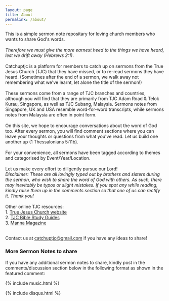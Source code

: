 ```yaml
---
layout: page
title: About
permalink: /about/
---
```


<r>This is a simple sermon note repositary for loving church members who wants to share God's words.
<br>
<br><i>Therefore we must give the more earnest heed to the things we have heard, lest we drift away (Hebrews 2:1)</i>.
<br>
<br>Catchuptjc is a platform for members to catch up on sermons from the True Jesus Church (TJC) that they have missed, or to re-read sermons they have heard. (Sometimes after the end of a sermon, we walk away not remembering what we've learnt, let alone the title of the sermon!)
<br>
<br>These sermons come from a range of TJC branches and countries, although you will find that they are primarily from TJC Adam Road & Telok Kurau, Singapore, as well as TJC Subang, Malaysia. Sermons notes from Singapore, UK and USA resemble word-for-word transcripts, while sermons notes from Malaysia are often in point form.
<br>
<br>On this site, we hope to encourage conversations about the word of God too. After every sermon, you will find comment sections where you can leave your thoughts or questions from what you've read. Let us build one another up (1 Thessalonians 5:11b).
<br>
<br>For your convenience, all sermons have been tagged according to themes and categorised by Event/Year/Location.
<br>
<br>Let us make every effort to diligently pursue our Lord!
<br><i>Disclaimer: These are all lovingly typed out by brothers and sisters during the sermon, who wish to share the word of God with others. As such, there may inevitably be typos or slight mistakes. If you spot any while reading, kindly raise them up in the comments section so that one of us can rectify it. Thank you!</i>  
<br>
<r>Other online TJC resources:
<br>1. <a href="http://tjc.org">True Jesus Church website</a>
<br>2. <a href="http://bsg.tjc.org">TJC Bible Study Guides</a>
<br>3. <a href="http://mannamagazine.com">Manna Magazine</a>
  
<br>Contact us at catchuptjc@gmail.com if you have any ideas to share!</r>
<br>
### More Sermon Notes to share

If you have any additional sermon notes to share, kindly post in the comments/discussion section below in the following format as shown in the featured comment:

{% include music.html %}

{% include disqus.html %}

